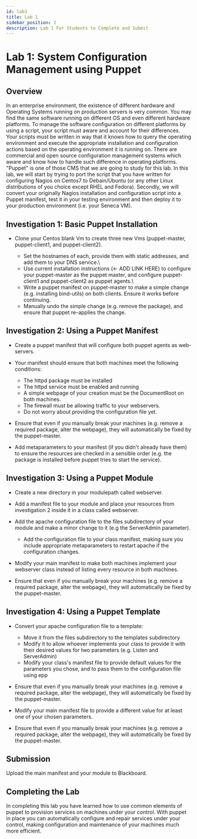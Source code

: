 ```yaml
---
id: lab1
title: Lab 1
sidebar_position: 2
description: Lab 1 For Students to Complete and Submit
---
```


# Lab 1: System Configuration Management using Puppet

## Overview

In an enterprise environment, the existence of different hardware and Operating Systems running on production servers is very common. You may find the same software running on different OS and even different hardware platforms. To manage the software configuration on different platforms by using a script, your script must aware and account for their differences. Your scripts must be written in way that it knows how to query the operating environment and execute the appropriate installation and configuration actions based on the operating environment it is running on. There are commercial and open source configuration management systems which aware and know how to handle such difference in operating platforms. "Puppet" is one of those CMS that we are going to study for this lab. In this lab, we will start by trying to port the script that you have written for configuring Nagios on Centos7 to Debain/Ubuntu (or any other Linux distributions of you choice except RHEL and Fedora). Secondly, we will convert your originally Nagios installation and configuration script into a Puppet manifest, test it in your testing environment and then deploy it to your production environment (i.e. your Seneca VM).

## Investigation 1: Basic Puppet Installation

  - Clone your Centos blank Vm to create three new Vms (puppet-master, puppet-client1, and puppet-client2).

       - Set the hostnames of each, provide them with static addresses, and add them to your DNS service.\
       - Use current installation instructions (<- ADD LINK HERE) to configure your puppet-master as the puppet master, and configure puppet-client1 and puppet-client2 as puppet agents.\
       - Write a puppet manifest on puppet-master to make a simple change (e.g. installing bind-utils) on both clients. Ensure it works before continuing.
       - Manually undo the simple change (e.g. remove the package), and ensure that puppet re-applies the change.

## Investigation 2: Using a Puppet Manifest

  - Create a puppet manifest that will configure both puppet agents as web-servers.
  - Your manifest should ensure that both machines meet the following conditions:

       - The httpd package must be installed
       - The httpd service must be enabled and running
       - A simple webpage of your creation must be the DocumentRoot on both machines.
       - The firewall must be allowing traffic to your webservers.
       - Do not worry about providing the configuration file yet.

  - Ensure that even if you manually break your machines (e.g. remove a required package, alter the webpage), they will automatically be fixed by the puppet-master.
  - Add metaparameters to your manifest (if you didn't already have them) to ensure the resources are checked in a sensible order (e.g. the package is installed before puppet tries to start the service).

## Investigation 3: Using a Puppet Module

  - Create a new directory in your modulepath called webserver.
  - Add a manifest file to your module and place your resources from investigation 2 inside it in a class called webserver.
  - Add the apache configuration file to the files subdirectory of your module and make a minor change to it (e.g the ServerAdmin parameter).

       - Add the configuration file to your class manifest, making sure you include appropriate metaparameters to restart apache if the configuration changes.

  - Modify your main manifest to make both machines implement your webserver class instead of listing every resource in both machines.
  - Ensure that even if you manually break your machines (e.g. remove a required package, alter the webpage), they will automatically be fixed by the puppet-master.

## Investigation 4: Using a Puppet Template

  - Convert your apache configuration file to a template:

       - Move it from the files subdirectory to the templates subdirectory
       - Modify it to allow whoever implements your class to provide it with their desired values for two parameters (e.g. Listen and ServerAdmin)
       - Modify your class's manifest file to provide default values for the parameters you chose, and to pass them to the configuration file using epp

  - Ensure that even if you manually break your machines (e.g. remove a required package, alter the webpage), they will automatically be fixed by the puppet-master.
  - Modify your main manifest file to provide a different value for at least one of your chosen parameters.
  - Ensure that even if you manually break your machines (e.g. remove a required package, alter the webpage), they will automatically be fixed by the puppet-master.

## Submission

Upload the main manifest and your module to Blackboard.

## Completing the Lab

In completing this lab you have learned how to use common elements of puppet to provision services on machines under your control. With puppet in place you can automatically configure and repair services under your control, making configuration and maintenance of your machines much more efficient.
